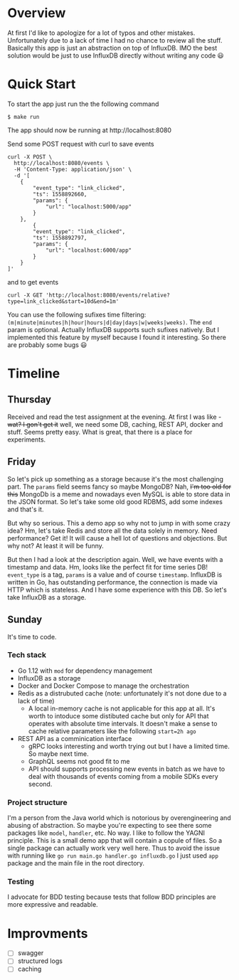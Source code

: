 # Overview
At first I'd like to apologize for a lot of typos and other mistakes. Unfortunately due to a lack of time I had no chance to review all the stuff.
Basically this app is just an abstraction on top of InfluxDB. IMO the best solution would be just to use InfluxDB directly without writing any code :smiley:

# Quick Start

To start the app just run the the following command

```
$ make run
```

The app should now be running at http://localhost:8080

Send some POST request with curl to save events
```
curl -X POST \
  http://localhost:8080/events \
  -H 'Content-Type: application/json' \
  -d '[
    {
        "event_type": "link_clicked",
        "ts": 1558892660,
        "params": {
            "url": "localhost:5000/app"
        }
    },
        {
        "event_type": "link_clicked",
        "ts": 1558892797,
        "params": {
            "url": "localhost:6000/app"
        }
    }
]'
```

and to get events
```
curl -X GET 'http://localhost:8080/events/relative?type=link_clicked&start=10d&end=1m'
```

You can use the following sufixes time filtering: `(m|minute|minutes|h|hour|hours|d|day|days|w|weeks|weeks)`. The `end` param is optional.
Actually InfluxDB supports such sufixes natively. But I implemented this feature by myself because I found it interesting. So there are probably some bugs :smiley:
# Timeline

## Thursday
Received and read the test assignment at the evening. At first I was like - ~~wat? I gon't get it~~ well, we need some DB, caching, REST API, docker and stuff. Seems pretty easy. What is great, that there is a place for experiments.

## Friday
So let's pick up something as a storage because it's the most challenging part. The `params` field seems fancy so maybe MongoDB? Nah, ~~I'm too old for this~~ MongoDb is a meme and nowadays even MySQL is able to store data in the JSON format. So let's take some old good RDBMS, add some indexes and that's it.

But why so serious. This a demo app so why not to jump in with some crazy idea? Hm, let's take Redis and store all the data solely in memory. Need performance? Get it! It will cause a hell lot of questions and objections. But why not? At least it will be funny.

But then I had a look at the description again. Well, we have events with a timestamp and data. Hm, looks like the perfect fit for time series DB! `event_type` is a tag, `params` is a value and of course `timestamp`. InfluxDB is written in Go, has outstanding performance, the connection is made via HTTP which is stateless. And I have some experience with this DB. So let's take InfluxDB as a storage.

## Sunday

It's time to code.

### Tech stack

- Go 1.12 with `mod` for dependency management
- InfluxDB as a storage
- Docker and Docker Compose to manage the orchestration
- Redis as a distrubuted cache (note: unfortunately it's not done due to a lack of time)
    - A local in-memory cache is not applicable for this app at all. It's worth to intoduce some distibuted cache but only for API that operates with absolute time intervals. It doesn't make a sense to cache relative parameters like the following `start=2h ago`
- REST API as a comminication interface
    - gRPC looks interesting and worth trying out but I have a limited time. So maybe next time.
    - GraphQL seems not good fit to me
    - API should supports processing new events in batch as we have to deal with thousands of events coming from a mobile SDKs every second.


### Project structure

I'm a person from the Java world which is notorious by overengineering and abusing of abstraction. So maybe you're expecting to see there some packages like `model`, `handler`, etc. No way. I like to follow the YAGNI principle. This is a small demo app that will contain a copule of files. So a single package can actually work very well here. Thus to avoid the issue with running like `go run main.go handler.go influxdb.go` I just used `app` package and the main file in the root directory.

### Testing

I advocate for BDD testing because tests that follow BDD principles are more expressive and readable.

# Improvments

- [ ] swagger
- [ ] structured logs
- [ ] caching
